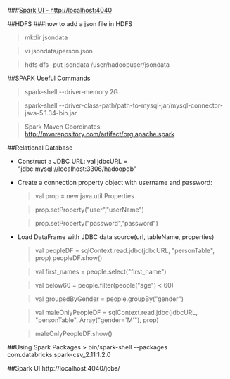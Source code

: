
###[Spark UI - http://localhost:4040](http://localhost:4040)


##HDFS
###how to add a json file in HDFS

> mkdir jsondata

> vi jsondata/person.json

> hdfs dfs -put jsondata /user/hadoopuser/jsondata


##SPARK Useful Commands
> spark-shell --driver-memory 2G

> spark-shell --driver-class-path/path-to-mysql-jar/mysql-connector-java-5.1.34-bin.jar

> Spark Maven Coordinates: http://mvnrepository.com/artifact/org.apache.spark


##Relational Database
*   Construct a JDBC URL: val jdbcURL = "jdbc:mysql://localhost:3306/hadoopdb"
*   Create a connection property object with username and password:

    > val prop = new java.util.Properties

    > prop.setProperty("user","userName")

    > prop.setProperty("password","password")


*   Load DataFrame with JDBC data source(url, tableName, properties)


    > val peopleDF = sqlContext.read.jdbc(jdbcURL, "personTable", prop)
    peopleDF.show()

    > val first_names = people.select("first_name")

    > val below60 = people.filter(people("age") < 60)

    > val groupedByGender = people.groupBy("gender")

    > val maleOnlyPeopleDF = sqlContext.read.jdbc(jdbcURL, "personTable",
    Array("gender='M'"), prop)

    > maleOnlyPeopleDF.show()


##Using Spark Packages
    > bin/spark-shell --packages com.databricks:spark-csv_2.11:1.2.0


##Spark UI
http://localhost:4040/jobs/









